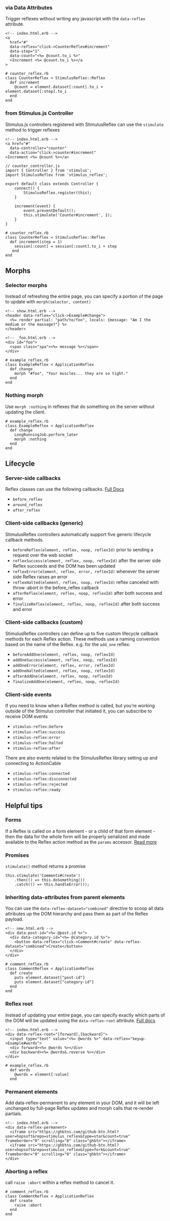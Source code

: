 ### via Data Attributes

Trigger reflexes without writing any javascript with the `data-reflex` attribute.

    <!-- index.html.erb -->
    <a
      href="#"
      data-reflex="click->CounterReflex#increment"
      data-step="1"
      data-count="<%= @count.to_i %>"
      >Increment <%= @count.to_i %></a
    >

    # counter_reflex.rb
    class CounterReflex < StimulusReflex::Reflex
      def increment
        @count = element.dataset[:count].to_i + element.dataset[:step].to_i
      end
    end

### from Stimulus.js Controller

Stimulus.js controllers registered with StimulusReflex can use the `stimulate` method to trigger reflexes

    <!-- index.html.erb -->
    <a href="#"
      data-controller="counter"
      data-action="click->counter#increment"
    >Increment <%= @count %></a>

    // counter_controller.js
    import { Controller } from 'stimulus';
    import StimulusReflex from 'stimulus_reflex';

    export default class extends Controller {
        connect() {
            StimulusReflex.register(this);
        }

        increment(event) {
            event.preventDefault();
            this.stimulate('Counter#increment', 1);
        }
    }

    # counter_reflex.rb
    class CounterReflex < StimulusReflex::Reflex
      def increment(step = 1)
        session[:count] = session[:count].to_i + step
       end
    end

Morphs
------

### Selector morphs

Instead of refreshing the entire page, you can specify a portion of the page to update with `morph(selector, content)`

    <!-- show.html.erb -->
    <header data-reflex="click->Example#change">
      <%= render partial: "path/to/foo", locals: {message: "Am I the medium or the massage?"} %>
    </header>

    <!-- _foo.html.erb -->
    <div id="foo">
      <span class="spa"><%= message %></span>
    </div>

    # example_reflex.rb
    class ExampleReflex < ApplicationReflex
      def change
        morph "#foo", "Your muscles... they are so tight."
      end
    end

### Nothing morph

Use `morph :nothing` in reflexes that do something on the server without updating the client.

    # example_reflex.rb
    class ExampleReflex < ApplicationReflex
      def change
        LongRunningJob.perform_later
        morph :nothing
      end
    end

Lifecycle
---------

### Server-side callbacks

Reflex classes can use the following callbacks. [Full Docs](http://docs.stimulusreflex.com/lifecycle#server-side-reflex-callbacks)

-   `before_reflex`
-   `around_reflex`
-   `after_reflex`

### Client-side callbacks (generic)

StimulusReflex controllers automatically support five generic lifecycle callback methods.

-   `beforeReflex(element, reflex, noop, reflexId)` prior to sending a request over the web socket
-   `reflexSuccess(element, reflex, noop, reflexId)` after the server side Reflex succeeds and the DOM has been updated
-   `reflexError(element, reflex, error, reflexId)` whenever the server side Reflex raises an error
-   `reflexHalted(element, reflex, noop, reflexId)` reflex canceled with throw :abort in the before\_reflex callback
-   `afterReflex(element, reflex, noop, reflexId)` after both success and error
-   `finalizeReflex(element, reflex, noop, reflexId)` after both success and error

### Client-side callbacks (custom)

StimulusReflex controllers can define up to five custom lifecycle callback methods for each Reflex action. These methods use a naming convention based on the name of the Reflex. e.g. for the `add_one` reflex:

-   `beforeAddOne(element, reflex, noop, reflexId)`
-   `addOneSuccess(element, reflex, noop, reflexId)`
-   `addOneError(element, reflex, error, reflexId)`
-   `addOneHalted(element, reflex, noop, reflexId)`
-   `afterAddOne(element, reflex, noop, reflexId)`
-   `finalizeAddOne(element, reflex, noop, reflexId)`

### Client-side events

If you need to know when a Reflex method is called, but you’re working outside of the Stimulus controller that initiated it, you can subscribe to receive DOM events

-   `stimulus-reflex:before`
-   `stimulus-reflex:success`
-   `stimulus-reflex:error`
-   `stimulus-reflex:halted`
-   `stimulus-reflex:after`

There are also events related to the StimulusReflex library setting up and connecting to ActionCable

-   `stimulus-reflex:connected`
-   `stimulus-reflex:disconnected`
-   `stimulus-reflex:rejected`
-   `stimulus-reflex:ready`

Helpful tips
------------

### Forms

If a Reflex is called on a form element - or a child of that form element - then the data for the whole form will be properly serialized and made available to the Reflex action method as the `params` accessor. [Read more](http://docs.stimulusreflex.com/working-with-forms)

### Promises

`stimulate()` method returns a promise

    this.stimulate('Comments#create')
        .then(() => this.doSomething())
        .catch(() => this.handleError());

### Inheriting data-attributes from parent elements

You can use the `data-reflex-dataset="combined"` directive to scoop all data attributes up the DOM hierarchy and pass them as part of the Reflex payload.

    <!-- new.html.erb -->
    <div data-post-id="<%= @post.id %>">
      <div data-category-id="<%= @category.id %>">
        <button data-reflex="click->Comment#create" data-reflex-dataset="combined">Create</button>
      </div>
    </div>

    # comment_reflex.rb
    class CommentReflex < ApplicationReflex
      def create
        puts element.dataset["post-id"]
        puts element.dataset["category-id"]
      end
    end

### Reflex root

Instead of updating your entire page, you can specify exactly which parts of the DOM will be updated using the `data-reflex-root` attribute. [Full docs](http://docs.stimulusreflex.com/morph-modes#scoping-page-morphs)

    <!-- index.html.erb -->
    <div data-reflex-root="[forward],[backward]">
      <input type="text" value="<%= @words %>" data-reflex="keyup->Example#words">
      <div forward><%= @words %></div>
      <div backward><%= @words&.reverse %></div>
    </div>

    # example_reflex.rb
      def words
        @words = element[:value]
      end

### Permanent elements

Add data-reflex-permanent to any element in your DOM, and it will be left unchanged by full-page Reflex updates and morph calls that re-render partials.

    <!-- index.html.erb -->
    <div data-reflex-permanent>
      <iframe src="https://ghbtns.com/github-btn.html?user=hopsoft&repo=stimulus_reflex&type=star&count=true" frameborder="0" scrolling="0" class="ghbtn"></iframe>
      <iframe src="https://ghbtns.com/github-btn.html?user=hopsoft&repo=stimulus_reflex&type=fork&count=true" frameborder="0" scrolling="0" class="ghbtn"></iframe>
    </div>

### Aborting a reflex

call `raise :abort` within a reflex method to cancel it.

    # comment_reflex.rb
    class CommentReflex < ApplicationReflex
      def create
        raise :abort
      end
    end
